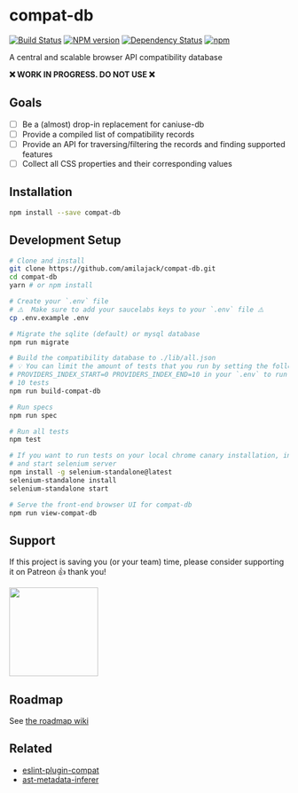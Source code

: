 compat-db
=========
[![Build Status](https://travis-ci.org/amilajack/compat-db.svg?branch=master&maxAge=2592)](https://travis-ci.org/amilajack/compat-db)
[![NPM version](https://badge.fury.io/js/compat-db.svg?maxAge=2592)](http://badge.fury.io/js/compat-db)
[![Dependency Status](https://img.shields.io/david/amilajack/compat-db.svg?maxAge=2592)](https://david-dm.org/amilajack/compat-db)
[![npm](https://img.shields.io/npm/dm/compat-db.svg?maxAge=2592)](https://npm-stat.com/charts.html?package=compat-db)

A central and scalable browser API compatibility database

**❌ WORK IN PROGRESS. DO NOT USE ❌**

## Goals
- [ ] Be a (almost) drop-in replacement for caniuse-db
- [ ] Provide a compiled list of compatibility records
- [ ] Provide an API for traversing/filtering the records and finding supported features
- [ ] Collect all CSS properties and their corresponding values

## Installation
```bash
npm install --save compat-db
```

## Development Setup
```bash
# Clone and install
git clone https://github.com/amilajack/compat-db.git
cd compat-db
yarn # or npm install

# Create your `.env` file
# ⚠️  Make sure to add your saucelabs keys to your `.env` file ⚠️
cp .env.example .env

# Migrate the sqlite (default) or mysql database
npm run migrate

# Build the compatibility database to ./lib/all.json
# 💡 You can limit the amount of tests that you run by setting the following ENV's
# PROVIDERS_INDEX_START=0 PROVIDERS_INDEX_END=10 in your `.env` to run the first
# 10 tests
npm run build-compat-db

# Run specs
npm run spec

# Run all tests
npm test

# If you want to run tests on your local chrome canary installation, install
# and start selenium server
npm install -g selenium-standalone@latest
selenium-standalone install
selenium-standalone start

# Serve the front-end browser UI for compat-db
npm run view-compat-db
```

## Support

If this project is saving you (or your team) time, please consider supporting it on Patreon 👍 thank you!

<p>
  <a href="https://www.patreon.com/amilajack">
    <img src="https://c5.patreon.com/external/logo/become_a_patron_button@2x.png" width="160">
  </a>
</p>

## Roadmap
See [the roadmap wiki](https://github.com/amilajack/compat-db/wiki/Roadmap)

## Related

* [eslint-plugin-compat](https://github.com/amilajack/eslint-plugin-compat)
* [ast-metadata-inferer](https://github.com/amilajack/ast-metadata-inferer)
